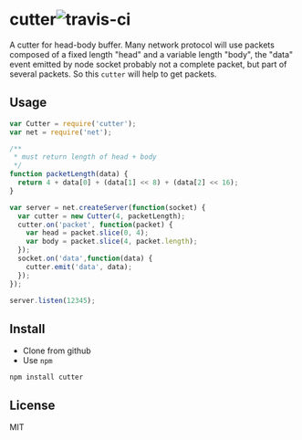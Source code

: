 cutter![travis-ci](https://secure.travis-ci.org/dead-horse/cutter.png)
======

A cutter for head-body buffer.
Many network protocol will use packets composed of a fixed length "head" and a variable length "body", the "data" event emitted by node socket probably not a complete packet, but part of several packets. So this `cutter` will help to get packets.

## Usage   

```js
var Cutter = require('cutter');
var net = require('net');

/**
 * must return length of head + body
 */
function packetLength(data) {
  return 4 + data[0] + (data[1] << 8) + (data[2] << 16);
}

var server = net.createServer(function(socket) {
  var cutter = new Cutter(4, packetLength);
  cutter.on('packet', function(packet) {
    var head = packet.slice(0, 4);
    var body = packet.slice(4, packet.length);
  });
  socket.on('data',function(data) {
    cutter.emit('data', data);
  });
});

server.listen(12345);
```

## Install    
 * Clone from github   
 * Use `npm`   

 ```
 npm install cutter
 ```

 ## License   
 MIT
